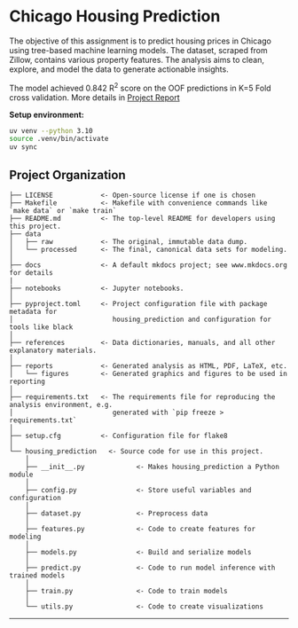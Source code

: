 # Chicago Housing Prediction

The objective of this assignment is to predict housing prices in Chicago using tree-based machine learning models. The dataset, scraped from Zillow, contains various property features. The analysis aims to clean, explore, and model the data to generate actionable insights. 

The model achieved 0.842 R<sup>2</sup> score on the OOF predictions in K=5 Fold cross validation. More details in [Project Report](https://docs.google.com/document/d/1NbbfePTH5WJRvjWV-u8L2qZP-bhk7Cda3dx9nMFsPN8/edit?usp=sharing)

**Setup environment:**
```bash
uv venv --python 3.10
source .venv/bin/activate
uv sync
```

## Project Organization

```
├── LICENSE            <- Open-source license if one is chosen
├── Makefile           <- Makefile with convenience commands like `make data` or `make train`
├── README.md          <- The top-level README for developers using this project.
├── data
│   ├── raw            <- The original, immutable data dump.
│   └── processed      <- The final, canonical data sets for modeling.
│
├── docs               <- A default mkdocs project; see www.mkdocs.org for details
|
├── notebooks          <- Jupyter notebooks.
│
├── pyproject.toml     <- Project configuration file with package metadata for 
│                         housing_prediction and configuration for tools like black
│
├── references         <- Data dictionaries, manuals, and all other explanatory materials.
│
├── reports            <- Generated analysis as HTML, PDF, LaTeX, etc.
│   └── figures        <- Generated graphics and figures to be used in reporting
│
├── requirements.txt   <- The requirements file for reproducing the analysis environment, e.g.
│                         generated with `pip freeze > requirements.txt`
│
├── setup.cfg          <- Configuration file for flake8
│
└── housing_prediction   <- Source code for use in this project.
    │
    ├── __init__.py             <- Makes housing_prediction a Python module
    │
    ├── config.py               <- Store useful variables and configuration
    │
    ├── dataset.py              <- Preprocess data
    │
    ├── features.py             <- Code to create features for modeling
    │
    ├── models.py               <- Build and serialize models
    │
    ├── predict.py              <- Code to run model inference with trained models
    │
    ├── train.py                <- Code to train models
    │
    └── utils.py                <- Code to create visualizations
```

--------

